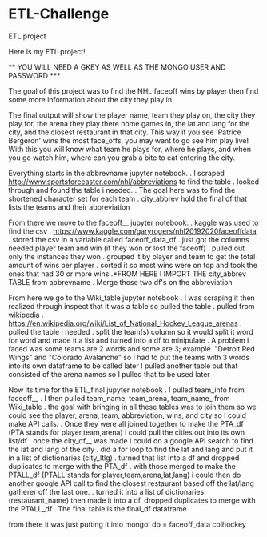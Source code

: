 # ETL-Challenge
ETL project

Here is my ETL project!

** YOU WILL NEED A GKEY AS WELL AS THE MONGO USER AND PASSWORD ***

The goal of this project was to find the NHL faceoff wins by player then find some more information about the city they play in.

The final output will show the player name, team they play on, the city they play for, the arena they play there home games in, the lat and lang for the city, and the closest restaurant in that city. This way if you see 'Patrice Bergeron' wins the most face_offs, you may want to go see him play live! With this you will know what team he plays for, where he plays, and when you go watch him, where can you grab a bite to eat entering the city.

Everything starts in the abbrevname jupyter notebook.
    . I scraped http://www.sportsforecaster.com/nhl/abbreviations to find the table
    . looked through and found the table i needed.
    . The goal here was to find the shortened character set for each team
    . city_abbrev hold the final df that lists the teams and their abbreviation

From there we move to the faceoff__ jupyter notebook.
    . kaggle was used to find the csv
    . https://www.kaggle.com/garyrogers/nhl20192020faceoffdata
    . stored the csv in a variable called faceoff_data_df
    . just got the columns needed player team and win (if they won or lost the faceoff)
    . pulled out only the instances they won
    . grouped it by player and team to get the total amount of wins per player
    . sorted it so most wins were on top and took the ones that had 30 or more wins
    .*FROM HERE I IMPORT THE city_abbrev TABLE from abbrevname
    . Merge those two df's on the abbreviation

From here we go to the Wiki_table jupyter notebook
    . I was scraping it then realized through inspect that it was a table so pulled the table
    . pulled from wikipedia
    . https://en.wikipedia.org/wiki/List_of_National_Hockey_League_arenas
    . pulled the table i needed
    . split the team(s) column so it would split it word for word and made it a list and turned into a df to minipulate
    . A problem i faced was some teams are 2 words and some are 3; example. "Detroit Red Wings" and "Colorado Avalanche" so I had to put the teams with 3 words into its own dataframe to be called later
    I pulled another table out that consisted of the arena names so I pulled that to be used later

Now its time for the ETL_final jupyter notebook
    . I pulled team_info from faceoff__
    . I then pulled team_name, team_arena, team_name_ from Wiki_table
    . the goal with bringing in all these tables was to join them so we could see the player, arena, team, abbreviation, wins, and city so I could make API calls.
    . Once they were all joined together to make the PTA_df (PTA stands for player,team,arena) i could pull the cities out into its own list/df
    . once the city_df__ was made I could do a google API search to find the lat and lang of the city
    . did a for loop to find the lat and lang and put it in a list of dictionaries (city_ltlg)
    . turned that list into a df and dropped duplicates to merge with the PTA_df
    . with those merged to make the PTALL_df (PTALL stands for player,team,arena,lat,lang) i could then do another google API call to find the closest restaurant based off the lat/lang gatherer off the last one.
    . turned it into a list of dictionaries (restaurant_name) then made it into a df, dropped duplicates to merge with the PTALL_df
    . The final table is the final_df dataframe

from there it was just putting it into mongo!
    db = faceoff_data
    colhockey
